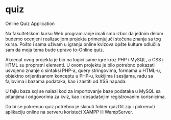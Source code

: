 # quiz
Online Quiz Application 

Na fakultetskom kursu Web programiranje imali smo izbor da jednim delom budemo ocenjeni realizacijom projekta primenjujući stečena znanja sa tog kursa.
Pošto i sama uživam u igranju online kvizova opšte kulture odlučila sam da moja tema bude upravo to-Online quiz.

Akcenat ovog projekta je bio na logici same igre kroz PHP i MySQL, a CSS i HTML su propratni elementi.
U ovom projektu je bilo potrebno pokazati usvojeno znanje o sintaksi PHP-a, query stringovima, formama u HTML-u, objektno orijentisanom konceptu u PHP-u, kukijima i sesijama, radu sa fajlovima i bazama podataka, kao i zastiti od XSS napada.

U fajlu baza.sql se nalazi kod za importovanje baze podataka u MySQL sa pitanjima i odgovorima za kviz, kao i dosadašnjim registrovanim korisnicima.

Da bi se pokrenuo quiz potrebno je skinuti folder quizGit.zip i pokrenuti aplikaciju online na serveru koristeći XAMPP ili WampServer.



